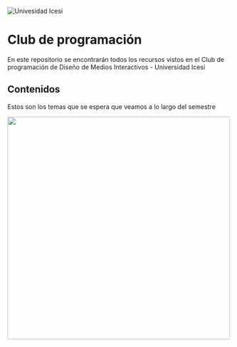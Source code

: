 ![Univesidad Icesi](https://www.icesi.edu.co/fundacion_profesores/images/stories/varios/icesi.png)

# Club de programación

En este repositorio se encontrarán todos los recursos vistos en el Club de programación de Diseño de Medios Interactivos - Universidad Icesi

<h2><b>Contenidos</b></h2>

Estos son los temas que se espera que veamos a lo largo del semestre

<img src="https://drive.google.com/uc?export=view&id=1NoRkysJ_o18qeXSQbAbXASfuJ9ylXw8K" width="500">